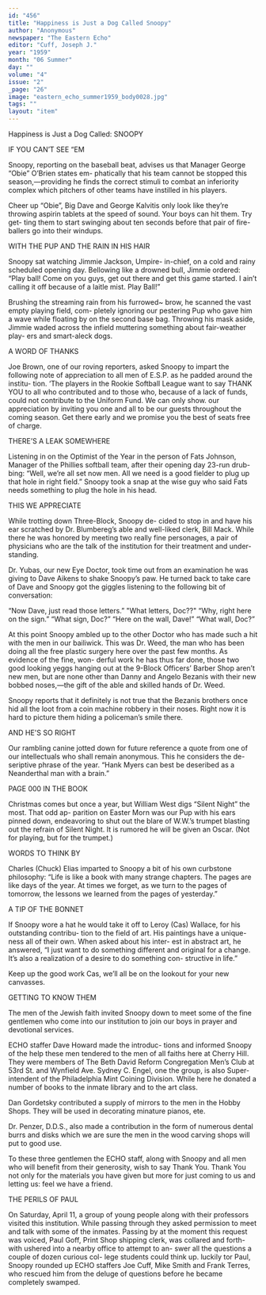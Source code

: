 ```yaml
---
id: "456"
title: "Happiness is Just a Dog Called Snoopy"
author: "Anonymous"
newspaper: "The Eastern Echo"
editor: "Cuff, Joseph J."
year: "1959"
month: "06 Summer"
day: ""
volume: "4"
issue: "2"
_page: "26"
image: "eastern_echo_summer1959_body0028.jpg"
tags: ""
layout: "item"
---
```

Happiness is Just a Dog Called:
SNOOPY

IF YOU CAN’T SEE “EM

Snoopy, reporting on the baseball beat, advises
us that Manager George “Obie” O’Brien states em-
phatically that his team cannot be stopped this
season,—providing he finds the correct stimuli to
combat an inferiority complex which pitchers of
other teams have instilled in his players.

Cheer up “Obie”, Big Dave and George Kalvitis
only look like they’re throwing aspirin tablets at the
speed of sound. Your boys can hit them. Try get-
ting them to start swinging about ten seconds before
that pair of fire-ballers go into their windups.

WITH THE PUP AND THE RAIN IN HIS HAIR

Snoopy sat watching Jimmie Jackson, Umpire-
in-chief, on a cold and rainy scheduled opening day.
Bellowing like a drowned bull, Jimmie ordered:
“Play ball! Come on you guys, get out there and get
this game started. I ain’t calling it off because of a
laitle mist. Play Ball!”

Brushing the streaming rain from his furrowed~
brow, he scanned the vast empty playing field, com-
pletely ignoring our pestering Pup who gave him a
wave while floating by on the second base bag.
Throwing his mask aside, Jimmie waded across the
infield muttering something about fair-weather play-
ers and smart-aleck dogs.

A WORD OF THANKS

Joe Brown, one of our roving reporters, asked
Snoopy to impart the following note of appreciation
to all men of E.S.P. as he padded around the institu-
tion. ‘The players in the Rookie Softball League
want to say THANK YOU to all who contributed
and to those who, because of a lack of funds, could
not contribute to the Uniform Fund. We can only
show. our appreciation by inviting you one and all to
be our guests throughout the coming season. Get
there early and we promise you the best of seats free
of charge.

THERE’S A LEAK SOMEWHERE

Listening in on the Optimist of the Year in the
person of Fats Johnson, Manager of the Phillies
softball team, after their opening day 23-run drub-
bing: “Well, we’re all set now men. All we need is
a good fielder to plug up that hole in right field.”
Snoopy took a snap at the wise guy who said Fats
needs something to plug the hole in his head.

THIS WE APPRECIATE

While trotting down Three-Block, Snoopy de-
cided to stop in and have his ear scratched by Dr.
Blumbereg’s able and well-liked clerk, Bill Mack.
While there he was honored by meeting two really
fine personages, a pair of physicians who are the
talk of the institution for their treatment and under-
standing.

Dr. Yubas, our new Eye Doctor, took time out
from an examination he was giving to Dave Aikens
to shake Snoopy’s paw. He turned back to take
care of Dave and Snoopy got the giggles listening
to the following bit of conversation:

“Now Dave, just read those letters.”
"What letters, Doc??"
“Why, right here on the sign.”
“What sign, Doc?”
“Here on the wall, Dave!”
“What wall, Doc?”

At this point Snoopy ambled up to the other
Doctor who has made such a hit with the men in our
bailiwick. This was Dr. Weed, the man who has
been doing all the free plastic surgery here over
the past few months. As evidence of the fine, won-
derful work he has thus far done, those two good
looking yeggs hanging out at the 9-Block Officers’
Barber Shop aren’t new men, but are none other
than Danny and Angelo Bezanis with their new
bobbed noses,—the gift of the able and skilled hands
of Dr. Weed.

Snoopy reports that it definitely is not true that
the Bezanis brothers once hid all the loot from a
coin machine robbery in their noses. Right now it
is hard to picture them hiding a policeman’s smile
there.

AND HE'S SO RIGHT

Our rambling canine jotted down for future
reference a quote from one of our intellectuals who
shall remain anonymous. This he considers the de-
seriptive phrase of the year. “Hank Myers can best
be deseribed as a Neanderthal man with a brain.”

PAGE 000 IN THE BOOK

Christmas comes but once a year, but William
West digs “Silent Night” the most. That odd ap-
parition on Easter Morn was our Pup with his ears
pinned down, endeavoring to shut out the blare of
W.W.’s trumpet blasting out the refrain of Silent
Night. It is rumored he will be given an Oscar. (Not
for playing, but for the trumpet.)

WORDS TO THINK BY

Charles (Chuck) Elias imparted to Snoopy a bit
of his own curbstone philosophy: “Life is like a book
with many strange chapters. The pages are like
days of the year. At times we forget, as we turn to
the pages of tomorrow, the lessons we learned from
the pages of yesterday.”

A TIP OF THE BONNET

If Snoopy wore a hat he would take it off to
Leroy (Cas) Wallace, for his outstanding contribu-
tion to the field of art. His paintings have a unique-
ness all of their own. When asked about his inter-
est in abstract art, he answered, “I just want to do
something different and original for a change. It’s
also a realization of a desire to do something con-
structive in life.”

Keep up the good work Cas, we’ll all be on the
lookout for your new canvasses.

GETTING TO KNOW THEM

The men of the Jewish faith invited Snoopy
down to meet some of the fine gentlemen who come
into our institution to join our boys in prayer and
devotional services.

ECHO staffer Dave Howard made the introduc-
tions and informed Snoopy of the help these men
tendered to the men of all faiths here at Cherry Hill.
They were members of The Beth David Reform
Congregation Men’s Club at 53rd St. and Wynfield
Ave. Sydney C. Engel, one the group, is also Super-
intendent of the Philadelphia Mint Coining Division.
While here he donated a number of books to the
inmate library and to the art class.

Dan Gordetsky contributed a supply of mirrors
to the men in the Hobby Shops. They will be used
in decorating minature pianos, ete.

Dr. Penzer, D.D.S., also made a contribution in
the form of numerous dental burrs and disks which
we are sure the men in the wood carving shops will
put to good use.

To these three gentlemen the ECHO staff, along
with Snoopy and all men who will benefit from
their generosity, wish to say Thank You. Thank
You not only for the materials you have given but
more for just coming to us and letting us: feel we
have a friend.

THE PERILS OF PAUL

On Saturday, April 11, a group of young people
along with their professors visited this institution.
While passing through they asked permission to
meet and talk with some of the inmates. Passing
by at the moment this request was voiced, Paul Goff,
Print Shop shipping clerk, was collared and forth-
with ushered into a nearby office to attempt to an-
swer all the questions a couple of dozen curious col-
lege students could think up. luckily tor Paul,
Snoopy rounded up ECHO staffers Joe Cuff, Mike
Smith and Frank Terres, who rescued him from the
deluge of questions before he became completely
swamped.
